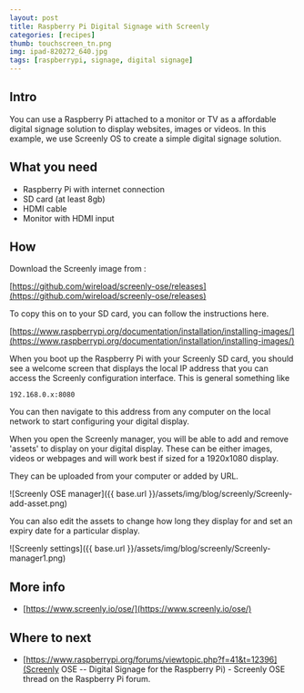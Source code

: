 ```yaml
---
layout: post
title: Raspberry Pi Digital Signage with Screenly
categories: [recipes]
thumb: touchscreen_tn.png
img: ipad-820272_640.jpg
tags: [raspberrypi, signage, digital signage]
---
```


## Intro
You can use a Raspberry Pi attached to a monitor or TV as a affordable digital signage solution to display websites, images or videos. In this example, we use Screenly OS to create a simple digital signage solution.
<!--more-->

## What you need
 - Raspberry Pi with internet connection
 - SD card (at least 8gb)
 - HDMI cable
 - Monitor with HDMI input


## How
Download the Screenly image from :

[https://github.com/wireload/screenly-ose/releases](https://github.com/wireload/screenly-ose/releases)

To copy this on to your SD card, you can follow the instructions here.

[https://www.raspberrypi.org/documentation/installation/installing-images/](https://www.raspberrypi.org/documentation/installation/installing-images/)

When you boot up the Raspberry Pi with your Screenly SD card, you should see a welcome screen that displays the local IP address that you can access the Screenly configuration interface. This is general something like

    192.168.0.x:8080

You can then navigate to this address from any computer on the local network to start configuring your digital display.

When you open the Screenly manager, you will be able to add and remove 'assets' to display on your digital display. These can be either images, videos or webpages and will work best if sized for a 1920x1080 display.

They can be uploaded from your computer or added by URL.

![Screenly OSE manager]({{ base.url }}/assets/img/blog/screenly/Screenly-add-asset.png)

You can also edit the assets to change how long they display for and set an expiry date for a particular display.

![Screenly settings]({{ base.url }}/assets/img/blog/screenly/Screenly-manager1.png)

## More info
- [https://www.screenly.io/ose/](https://www.screenly.io/ose/)

## Where to next

- [https://www.raspberrypi.org/forums/viewtopic.php?f=41&t=12396](Screenly OSE -- Digital Signage for the Raspberry Pi) - Screenly OSE thread on the Raspberry Pi forum.
